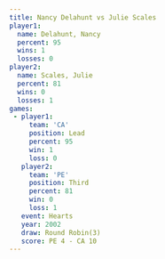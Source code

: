 ```yaml
---
title: Nancy Delahunt vs Julie Scales
player1:               
  name: Delahunt, Nancy
  percent: 95          
  wins: 1              
  losses: 0            
player2:               
  name: Scales, Julie  
  percent: 81          
  wins: 0              
  losses: 1            
games:
 - player1:        
     team: 'CA'    
     position: Lead
     percent: 95   
     win: 1        
     loss: 0       
   player2:         
     team: 'PE'     
     position: Third
     percent: 81    
     win: 0         
     loss: 1        
   event: Hearts       
   year: 2002          
   draw: Round Robin(3)
   score: PE 4 - CA 10 
---
```

